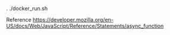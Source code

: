 . ./docker_run.sh

Reference
https://developer.mozilla.org/en-US/docs/Web/JavaScript/Reference/Statements/async_function

